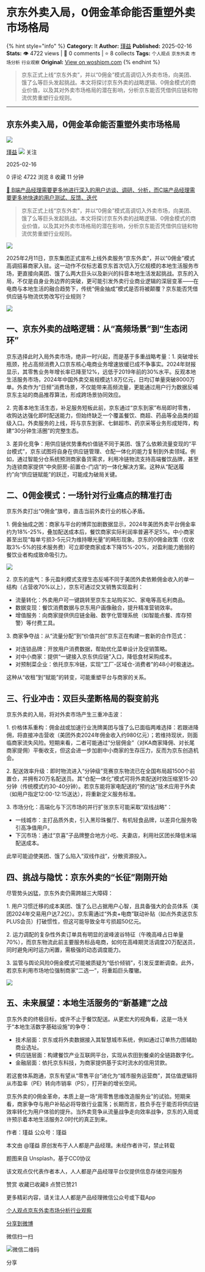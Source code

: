 # 京东外卖入局，0佣金革命能否重塑外卖市场格局
{% hint style="info" %}
**Category:** It
**Author:** [瑾益](https://www.woshipm.com/u/1281237)
**Published:** 2025-02-16  
**Stats:** 👁️ 4722 views | 💬 0 comments | ⭐ 8 collects
**Tags:** `个人观点` `京东外卖` `市场分析` `行业观察`
**Original:** [View on woshipm.com](https://www.woshipm.com/it/6180292.html)
{% endhint %}
> 京东正式上线“京东外卖”，并以“0佣金”模式高调切入外卖市场，向美团、饿了么等巨头发起挑战。本文将探讨京东外卖的战略逻辑、0佣金模式的商业价值，以及其对外卖市场格局的潜在影响，分析京东能否凭借供应链和物流优势重塑行业规则。

---

## 京东外卖入局，0佣金革命能否重塑外卖市场格局

[![](https://static.woshipm.com/ttw_avatar_20241222114222_6906.png?imageView2/1/w/72/h/72/q/100)](https://www.woshipm.com/u/1281237)

[瑾益](https://www.woshipm.com/u/1281237) ![](https://static.woshipm.com/tag/1101_1@2x.png) 关注

2025-02-16

0 评论 4722 浏览 8 收藏 11 分钟

[🔗 B端产品经理需要更多地进行深入的用户访谈、调研、分析，而C端产品经理需要更多地快速的用户测试、反馈、迭代](https://ke.qidianla.com/courses/bcpm)

> 京东正式上线“京东外卖”，并以“0佣金”模式高调切入外卖市场，向美团、饿了么等巨头发起挑战。本文将探讨京东外卖的战略逻辑、0佣金模式的商业价值，以及其对外卖市场格局的潜在影响，分析京东能否凭借供应链和物流优势重塑行业规则。

![](https://image.woshipm.com/2023/10/31/97195bfc-77e9-11ee-be6e-00163e142b65.jpg)

2025年2月11日，京东集团正式宣布上线外卖服务“京东外卖”，并以“0佣金”模式高调招募商家入驻。这一动作不仅标志着京东首次切入万亿规模的本地生活服务市场，更直接向美团、饿了么两大巨头以及新兴的抖音本地生活发起挑战。京东的入局，不仅是自身业务边界的突破，更可能引发外卖行业商业逻辑的深层变革——在电商与本地生活的融合趋势下，传统“佣金抽成”模式是否将被颠覆？京东能否凭借供应链与物流优势改写行业规则？

![](https://image.woshipm.com/wp-files/2025/02/Qf7Xd5612LVGitw0Cwui.jpg)

## 一、京东外卖的战略逻辑：从“高频场景”到“生态闭环”

京东选择此时入局外卖市场，绝非一时兴起，而是基于多重战略考量：1. 突破增长瓶颈，抢占高频消费入口京东核心电商业务增速放缓已成不争事实。2024年财报显示，其零售业务年增长率已降至12%，远低于2019年前的30%水平。反观本地生活服务市场，2024年中国外卖交易规模达1.8万亿元，日均订单量突破8000万单。外卖作为“日频”消费场景，不仅能带来高频流量，更能通过用户行为数据反哺京东主站的商品推荐算法，形成跨场景协同效应。

2\. 完善本地生活生态，补足服务短板此前，京东通过“京东到家”布局即时零售，收购达达强化即时配送能力，但始终缺乏一个覆盖餐饮、商超、药品等全品类的超级入口。外卖服务的上线，将与京东到家、七鲜超市、药京采等业务形成矩阵，构建“30分钟生活圈”的完整生态。

3\. 差异化竞争：用供应链优势重构价值链不同于美团、饿了么依赖流量变现的“平台模式”，京东试图将自身在供应链管理、仓配一体化的能力复制到外卖领域。例如，通过智能分仓系统预测商家备货需求，利用冷链物流支持高端餐饮品牌，甚至为连锁商家提供“中央厨房-前置仓-门店”的一体化解决方案。这种从“配送履约”向“供应链赋能”的跃迁，可能成为破局关键。

## 二、0佣金模式：一场针对行业痛点的精准打击

京东外卖打出“0佣金”旗号，直击当前外卖行业的核心矛盾。

1\. 佣金抽成之困：商家与平台的博弈加剧数据显示，2024年美团外卖平台佣金率约为18%-25%，叠加配送成本后，餐饮商家实际利润率普遍不足5%。中小商家甚至出现“每单亏损3-5元只为维持曝光量”的畸形现象。京东的0佣金政策（仅收取3%-5%的技术服务费）可立即使商家成本下降15%-20%，对盈利能力脆弱的餐饮业者构成致命吸引力。

![](https://image.woshipm.com/wp-files/2025/02/qwta2jQrgXWKU88uMwzw.png)

2\. 京东的底气：多元盈利模式支撑生态反哺不同于美团外卖依赖佣金收入的单一结构（占营收70%以上），京东可通过交叉销售实现盈利：

*   流量转化：外卖用户可一键跳转至京东主站购买3C、家电等高毛利商品。
*   数据变现：餐饮消费数据与京东用户画像融合，提升精准营销效率。
*   增值服务：向商家提供供应链金融、数字化管理系统（如智能点餐、库存预警）等付费工具。

3\. 商家争夺战：从“流量分配”到“价值共创”京东正在构建一套新的合作范式：

*   对连锁品牌：开放用户消费数据，帮助优化菜单设计及促销策略。
*   对中小商家：提供“一键接入京东供应链”入口，降低食材采购成本。
*   对预制菜企业：依托京东冷链，实现“工厂-区域仓-消费者”的48小时极速达。

这种从“收租”到“赋能”的转变，可能重塑平台与商家的关系。

## 三、行业冲击：双巨头垄断格局的裂变前兆

京东外卖的入局，将对外卖市场产生三重冲击波：

1\. 价格体系重构：佣金战或加速行业洗牌美团与饿了么已面临两难选择：若跟进降佣，将直接冲击营收（美团外卖2024年佣金收入约980亿元）；若维持现状，则面临商家流失风险。短期来看，二者可能通过“分层佣金”（对KA商家降佣、对长尾商家提佣）平衡收支，但这会进一步加剧中小商家的生存压力，反而为京东创造机会。

2\. 配送效率升级：即时物流进入“分钟级”竞赛京东物流已在全国布局超1500个前置仓，并拥有20万名配送员。其“仓配一体化”模式可将外卖配送时效压缩至15-20分钟（传统模式约30-40分钟）。若京东能将家电配送的“预约达”技术应用于外卖（如用户指定12:00-12:15送达），将重新定义服务标准。

3\. 市场分化：高端化与下沉市场的并行扩张京东可能采取“双线战略”：

*   一线城市：主打品质外卖，引入黑珍珠餐厅、有机轻食品牌，以差异化服务吸引高净值用户。
*   下沉市场：通过“京喜”子品牌整合地方小吃、夫妻店，利用社区团长降低末端配送成本。

此举可能迫使美团、饿了么陷入“双线作战”，分散资源投入。

## 四、挑战与隐忧：京东外卖的“长征”刚刚开始

尽管势头凶猛，京东外卖仍需跨越三大障碍：

1\. 用户习惯迁移的成本美团、饿了么已占据用户心智，且具备强大的会员体系（美团2024年交易用户达7.2亿）。京东需通过“外卖+电商”联动补贴（如点外卖送京东PLUS会员）打破惯性，但这可能导致全年亏损超50亿元。

2\. 运力调配的复杂性外卖订单具有明显的波峰波谷特征（午晚高峰占日单量70%），而京东物流此前主要服务标品电商，如何在高峰期灵活调度20万配送员，同时避免闲时运力闲置，需极强的动态调度能力。

3\. 监管与舆论风险0佣金模式可能被质疑为“低价倾销”，引发反垄断调查。此外，若京东利用市场地位强制商家“二选一”，将重蹈巨头覆辙。

![](https://image.woshipm.com/wp-files/2025/02/gXFfIipMRsnPOT1U8Fsk.png)

## 五、未来展望：本地生活服务的“新基建”之战

京东外卖的终极目标，或许不止于餐饮配送。从更宏大的视角看，这是一场关于“本地生活数字基础设施”的争夺：

*   技术层面：京东或将外卖数据接入其智慧城市系统，例如通过订单热力图辅助商业选址。
*   供应链层面：构建餐饮产业互联网平台，实现从农田到餐桌的全链路数字化。
*   金融层面：依托京东科技，为商家提供基于实时流水的信用贷款。

若这套体系跑通，京东有望从“零售平台”进化为“城市服务运营商”，其估值逻辑将从市盈率（PE）转向市销率（PS），打开新的增长空间。

京东外卖的0佣金革命，本质上是一场“用零售思维改造服务业”的试验。短期来看，商家争夺与用户补贴必将导致行业震荡；长期而言，胜负手在于能否将供应链效率转化为用户体验的提升。当外卖竞争从流量战争走向效率战争，京东的入局或许预示着本地生活服务2.0时代的真正到来。

作者：瑾益 公众号：瑾益

本文由 @瑾益 原创发布于人人都是产品经理。未经作者许可，禁止转载

题图来自 Unsplash，基于CC0协议

该文观点仅代表作者本人，人人都是产品经理平台仅提供信息存储空间服务

赞赏 收藏已收藏8 点赞已赞21

更多精彩内容，请关注人人都是产品经理微信公众号或下载App

[个人观点](https://www.woshipm.com/tag/%e4%b8%aa%e4%ba%ba%e8%a7%82%e7%82%b9)[京东外卖](https://www.woshipm.com/tag/%e4%ba%ac%e4%b8%9c%e5%a4%96%e5%8d%96)[市场分析](https://www.woshipm.com/tag/%e5%b8%82%e5%9c%ba%e5%88%86%e6%9e%90)[行业观察](https://www.woshipm.com/tag/%e8%a1%8c%e4%b8%9a%e8%a7%82%e5%af%9f)

[分享到微博](https://service.weibo.com/share/share.php?appkey=2775287854&title=京东外卖入局，0佣金革命能否重塑外卖市场格局&url=https://www.woshipm.com/it/6180292.html&pic=https://image.woshipm.com/2023/10/31/97195bfc-77e9-11ee-be6e-00163e142b65.jpg)

微信扫一扫

![微信二维码](https://api.pwmqr.com/qrcode/create/?url=https://www.woshipm.com/it/6180292.html)

分享
